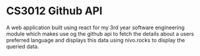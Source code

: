 CS3012 Github API
========
A web application built using react for my 3rd year software engineering module which makes use og the github api to fetch the details about a users preferred language and displays this data using nivo.rocks to display the queried data.
